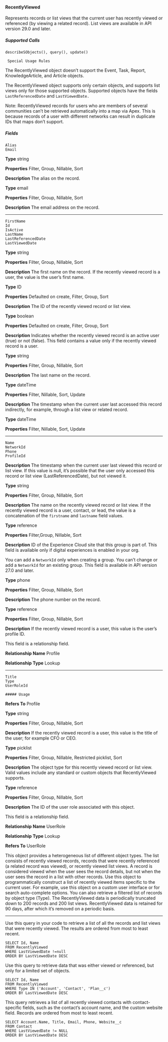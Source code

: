 #### RecentlyViewed

Represents records or list views that the current user has recently viewed or referenced (by viewing a related record). List views are
available in API version 29.0 and later.

##### Supported Calls
```
describeSObjects(), query(), update()

 Special Usage Rules

```
The RecentlyViewed object doesn’t support the Event, Task, Report, KnowledgeArticle, and Article objects.

The RecentlyViewed object supports only certain objects, and supports list views only for those supported objects. Supported objects
have the fields `LastReferencedDate` and `LastViewedDate.`

Note: RecentlyViewed records for users who are members of several communities can’t be retrieved automatically into a map
via Apex. This is because records of a user with different networks can result in duplicate IDs that maps don’t support.

##### Fields

```
Alias
Email

```

**Type**
string

**Properties**
Filter, Group, Nillable, Sort

**Description**
The alias on the record.

**Type**
email

**Properties**
Filter, Group, Nillable, Sort

**Description**
The email address on the record.


-----

```
FirstName
Id
IsActive
LastName
LastReferencedDate
LastViewedDate

```

**Type**
string

**Properties**
Filter, Group, Nillable, Sort

**Description**
The first name on the record. If the recently viewed record is a user, the value is the user’s
first name.

**Type**
ID

**Properties**
Defaulted on create, Filter, Group, Sort

**Description**
The ID of the recently viewed record or list view.

**Type**
boolean

**Properties**
Defaulted on create, Filter, Group, Sort

**Description**
Indicates whether the recently viewed record is an active user (true) or not (false). This
field contains a value only if the recently viewed record is a user.

**Type**
string

**Properties**
Filter, Group, Nillable, Sort

**Description**
The last name on the record.

**Type**
dateTime

**Properties**
Filter, Nillable, Sort, Update

**Description**
The timestamp when the current user last accessed this record indirectly, for example, through
a list view or related record.

**Type**
dateTime

**Properties**
Filter, Nillable, Sort, Update


-----

```
Name
NetworkId
Phone
ProfileId

```

**Description**
The timestamp when the current user last viewed this record or list view. If this value is null,
it’s possible that the user only accessed this record or list view (LastReferencedDate),
but not viewed it.

**Type**
string

**Properties**
Filter, Group, Nillable, Sort

**Description**
The name on the recently viewed record or list view. If the recently viewed record is a user,
contact, or lead, the value is a concatenation of the `firstname` and `lastname` field
values.

**Type**
reference

**Properties**
Filter,Group, Nillable, Sort

**Description**
ID of the Experience Cloud site that this group is part of. This field is available only if digital
experiences is enabled in your org.

You can add a `NetworkId` only when creating a group. You can’t change or add a
`NetworkId` for an existing group. This field is available in API version 27.0 and later.

**Type**
phone

**Properties**
Filter, Group, Nillable, Sort

**Description**
The phone number on the record.

**Type**
reference

**Properties**
Filter, Group, Nillable, Sort

**Description**
If the recently viewed record is a user, this value is the user’s profile ID.

This field is a relationship field.

**Relationship Name**
Profile

**Relationship Type**
Lookup


-----

```
Title
Type
UserRoleId

##### Usage

```

**Refers To**
Profile

**Type**
string

**Properties**
Filter, Group, Nillable, Sort

**Description**
If the recently viewed record is a user, this value is the title of the user; for example CFO or
CEO.

**Type**
picklist

**Properties**
Filter, Group, Nillable, Restricted picklist, Sort

**Description**
The object type for this recently viewed record or list view. Valid values include any standard
or custom objects that RecentlyViewed supports.

**Type**
reference

**Properties**
Filter, Group, Nillable, Sort

**Description**
The ID of the user role associated with this object.

This field is a relationship field.

**Relationship Name**
UserRole

**Relationship Type**
Lookup

**Refers To**
UserRole


This object provides a heterogeneous list of different object types. The list consists of recently viewed records, records that were recently
referenced (a related record was viewed), or recently viewed list views. A record is considered viewed when the user sees the record
details, but not when the user sees the record in a list with other records. Use this object to programmatically construct a list of recently
viewed items specific to the current user. For example, use this object on a custom user interface or for search auto-complete options.
You can also retrieve a filtered list of records by object type (Type). The RecentlyViewed data is periodically truncated down to 200
records and 200 list views. RecentlyViewed data is retained for 90 days, after which it’s removed on a periodic basis.


-----

Use this query in your code to retrieve a list of all the records and list views that were recently viewed. The results are ordered from most
to least recent.
```
SELECT Id, Name
FROM RecentlyViewed
WHERE LastViewedDate !=null
ORDER BY LastViewedDate DESC

```
Use this query to retrieve data that was either viewed or referenced, but only for a limited set of objects.
```
SELECT Id, Name
FROM RecentlyViewed
WHERE Type IN ('Account', 'Contact', 'Plan__c')
ORDER BY LastViewedDate DESC

```
This query retrieves a list of all recently viewed contacts with contact-specific fields, such as the contact’s account name, and the custom
website field. Records are ordered from most to least recent.
```
SELECT Account.Name, Title, Email, Phone, Website__c
FROM Contact
WHERE LastViewedDate != NULL
ORDER BY LastViewedDate DESC
